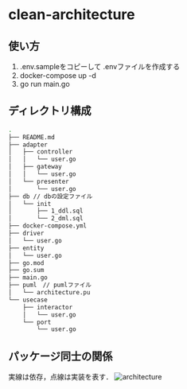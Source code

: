 # clean-architecture
## 使い方
1. .env.sampleをコピーして .envファイルを作成する
1. docker-compose up -d
1. go run main.go

## ディレクトリ構成
```bash
.
├── README.md
├── adapter
│   ├── controller
│   │   └── user.go
│   ├── gateway
│   │   └── user.go
│   └── presenter
│       └── user.go
├── db // dbの設定ファイル
│   └── init
│       ├── 1_ddl.sql
│       └── 2_dml.sql
├── docker-compose.yml
├── driver
│   └── user.go
├── entity
│   └── user.go
├── go.mod
├── go.sum
├── main.go
├── puml　// pumlファイル
│   └── architecture.pu
└── usecase
    ├── interactor
    │   └── user.go
    └── port
        └── user.go
```

## パッケージ同士の関係
実線は依存，点線は実装を表す．
![architecture](https://user-images.githubusercontent.com/45930091/108508403-1a653780-72ff-11eb-83de-7a310dafe11c.png)
